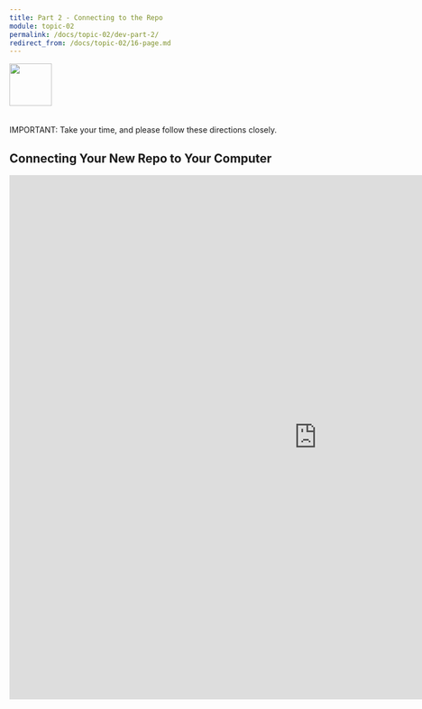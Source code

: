 ```yaml
---
title: Part 2 - Connecting to the Repo
module: topic-02
permalink: /docs/topic-02/dev-part-2/
redirect_from: /docs/topic-02/16-page.md
---
```


<img src="./../../../img/arrow-divider.svg" style="width: 75px; border: none; margin: 0px 0 20px 0" />

<span class="label label-danger">IMPORTANT:</span> Take your time, and please follow these directions closely.

## Connecting Your New Repo to Your Computer

<iframe src="https://h5p.org/h5p/embed/176957" width="1090" height="930" frameborder="0" allowfullscreen="allowfullscreen"></iframe><script src="https://h5p.org/sites/all/modules/h5p/library/js/h5p-resizer.js" charset="UTF-8"></script>
